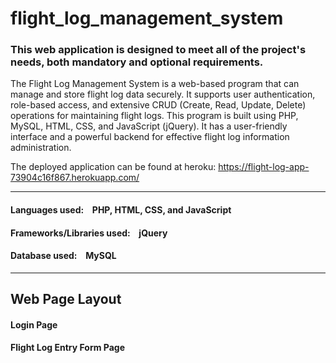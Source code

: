# flight_log_management_system

### This web application is designed to meet all of the project's needs, both mandatory and optional requirements.

The Flight Log Management System is a web-based program that can manage and store flight log data securely. It supports user authentication, role-based access, and extensive CRUD (Create, Read, Update, Delete) operations for maintaining flight logs. This program is built using PHP, MySQL, HTML, CSS, and JavaScript (jQuery). It has a user-friendly interface and a powerful backend for effective flight log information administration.

The deployed application can be found at heroku:
https://flight-log-app-73904c16f867.herokuapp.com/

---

#### Languages used: &ensp; PHP, HTML, CSS, and JavaScript
#### Frameworks/Libraries used: &ensp; jQuery
#### Database used: &ensp; MySQL

---

## Web Page Layout


#### Login Page


#### Flight Log Entry Form Page



